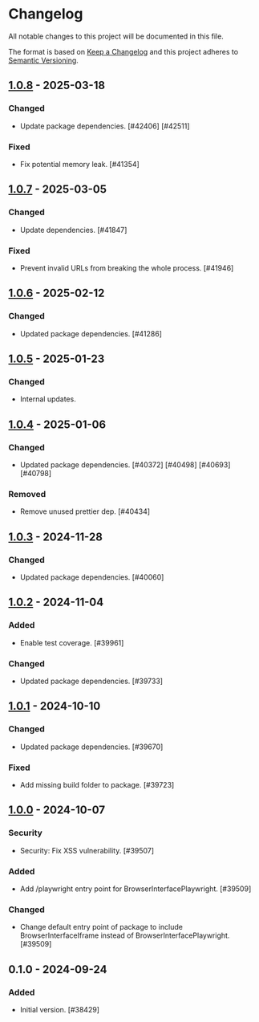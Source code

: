 # Changelog

All notable changes to this project will be documented in this file.

The format is based on [Keep a Changelog](https://keepachangelog.com/en/1.0.0/)
and this project adheres to [Semantic Versioning](https://semver.org/spec/v2.0.0.html).

## [1.0.8] - 2025-03-18
### Changed
- Update package dependencies. [#42406] [#42511]

### Fixed
- Fix potential memory leak. [#41354]

## [1.0.7] - 2025-03-05
### Changed
- Update dependencies. [#41847]

### Fixed
- Prevent invalid URLs from breaking the whole process. [#41946]

## [1.0.6] - 2025-02-12
### Changed
- Updated package dependencies. [#41286]

## [1.0.5] - 2025-01-23
### Changed
- Internal updates.

## [1.0.4] - 2025-01-06
### Changed
- Updated package dependencies. [#40372] [#40498] [#40693] [#40798]

### Removed
- Remove unused prettier dep. [#40434]

## [1.0.3] - 2024-11-28
### Changed
- Updated package dependencies. [#40060]

## [1.0.2] - 2024-11-04
### Added
- Enable test coverage. [#39961]

### Changed
- Updated package dependencies. [#39733]

## [1.0.1] - 2024-10-10
### Changed
- Updated package dependencies. [#39670]

### Fixed
- Add missing build folder to package. [#39723]

## [1.0.0] - 2024-10-07
### Security
- Security: Fix XSS vulnerability. [#39507]

### Added
- Add /playwright entry point for BrowserInterfacePlaywright. [#39509]

### Changed
- Change default entry point of package to include BrowserInterfaceIframe instead of BrowserInterfacePlaywright. [#39509]

## 0.1.0 - 2024-09-24
### Added
- Initial version. [#38429]

[1.0.8]: https://github.com/Automattic/jetpack-critical-css-gen/compare/v1.0.7...v1.0.8
[1.0.7]: https://github.com/Automattic/jetpack-critical-css-gen/compare/v1.0.6...v1.0.7
[1.0.6]: https://github.com/Automattic/jetpack-critical-css-gen/compare/v1.0.5...v1.0.6
[1.0.5]: https://github.com/Automattic/jetpack-critical-css-gen/compare/v1.0.4...v1.0.5
[1.0.4]: https://github.com/Automattic/jetpack-critical-css-gen/compare/v1.0.3...v1.0.4
[1.0.3]: https://github.com/Automattic/jetpack-critical-css-gen/compare/v1.0.2...v1.0.3
[1.0.2]: https://github.com/Automattic/jetpack-critical-css-gen/compare/v1.0.1...v1.0.2
[1.0.1]: https://github.com/Automattic/jetpack-critical-css-gen/compare/v1.0.0...v1.0.1
[1.0.0]: https://github.com/Automattic/jetpack-critical-css-gen/compare/v0.1.0...v1.0.0
